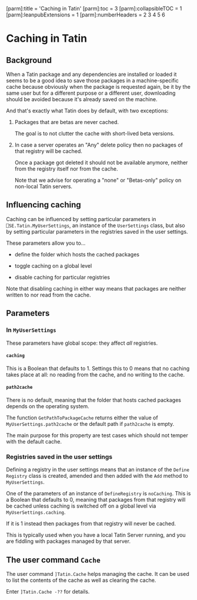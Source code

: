 [parm]:title             = 'Caching in Tatin'
[parm]:toc               = 3
[parm]:collapsibleTOC    = 1
[parm]:leanpubExtensions = 1
[parm]:numberHeaders     = 2 3 4 5 6




# Caching in Tatin 


## Background 

When a Tatin package and any dependencies are installed or loaded it seems to be a good idea to save those packages in a machine-specific cache because obviously when the package is requested again, be it by the same user but for a different purpose or a different user, downloading should be avoided because it's already saved on the machine.

And that's exactly what Tatin does by default, with two exceptions:

1. Packages that are betas are never cached.

   The goal is to not clutter the cache with short-lived beta versions.

1. In case a server operates an "Any" delete policy then no packages of that registry will be cached.

   Once a package got deleted it should not be available anymore, neither from the registry itself nor from the cache.

   Note that we advise for operating a "none" or "Betas-only" policy on non-local Tatin servers.

## Influencing caching

Caching can be influenced by setting particular parameters in `⎕SE.Tatin.MyUserSettings`, an instance of the `UserSettings` class, but also by setting particular parameters in the registries saved in the user settings.

These parameters allow you to...

* define the folder which hosts the cached packages

* toggle caching on a global level  

* disable caching for particular registries

Note that disabling caching in either way means that packages are neither written to nor read from the cache.


## Parameters

### In `MyUserSettings`

These parameters have global scope: they affect _all_ registries.


#### `caching`

This is a Boolean that defaults to 1. Settings this to 0 means that no caching takes place at all: no reading from the cache, and no writing to the cache.


#### `path2cache`

There is no default, meaning that the folder that hosts cached packages depends on the operating system.

The function `GetPathToPackageCache` returns either the value of `MyUserSettings.path2cache` or the default path if `path2cache` is empty.

The main purpose for this property are test cases which should not temper with the default cache.


### Registries saved in the user settings

Defining a registry in the user settings means that an instance of the `Define Registry` class is created, amended and then added with the `Add` method to `MyUserSettings`.

One of the parameters of an instance of `DefineRegistry` is `noCaching`. This is a Boolean that defaults to 0, meaning that packages from that registry will be cached unless caching is switched off on a global level via `MyUserSettings.caching`.

If it is 1 instead then packages from that registry will never be cached. 

This is typically used when you have a local Tatin Server running, and you are fiddling with packages managed by that server.

## The user command `Cache`

The user command `]Tatin.Cache` helps managing the cache. It can be used to list the contents of the cache as well as clearing the cache.

Enter `]Tatin.Cache -??` for details.